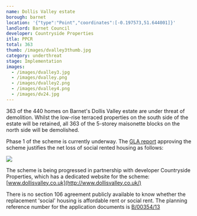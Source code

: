 ```yaml
---
name: Dollis Valley estate
borough: barnet
location: '{"type":"Point","coordinates":[-0.197573,51.644001]}'
landlord: Barnet Council
developer: Countryside Properties
itla: PPCR
total: 363
thumb: /images/dvalley3thumb.jpg
category: underthreat
stage: Implementation
images:
  - /images/dvalley3.jpg
  - /images/dvalley.png
  - /images/dvalley2.png
  - /images/dvalley4.png
  - /images/dv24.jpg
---
```

363 of the 440 homes on Barnet's Dollis Valley estate are under threat of demolition. Whilst the low-rise terraced properties on the south side of the estate will be retained, all 363 of the 5-storey maisonette blocks on the north side will be demolished.

Phase 1 of the scheme is currently underway. The [GLA report](https://www.london.gov.uk/sites/default/files/public%3A//public%3A//PAWS/media_id_213093///dollis_valley_estate_report.pdf) approving the scheme justifies the net loss of social rented housing as follows:

<img src="/images/dvalleyreport.png" class="img-fluid rounded img-thumbnail">

The scheme is being progressed in partnership with developer Countryside Properties, which has a dedicated website for the scheme: [www.dollisvalley.co.uk](http://www.dollisvalley.co.uk/)

There is no section 106 agreement publicly available to know whether the replacement 'social' housing is affordable rent or social rent. The planning reference number for the application documents is [B/00354/13](https://publicaccess.barnet.gov.uk/online-applications/applicationDetails.do?activeTab=documents&keyVal=ZZZULZJIJV526)

